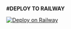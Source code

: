 <b>#DEPLOY TO RAILWAY</b>

[![Deploy on Railway](https://railway.app/button.svg)](https://railway.app/template/a4PlXN?referralCode=Xt40yB)

